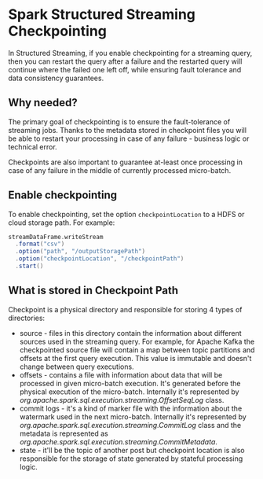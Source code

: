 
# Spark Structured Streaming Checkpointing

In Structured Streaming, if you enable checkpointing for a streaming query, then you can restart the query after a failure and the restarted query will continue where the failed one left off, while ensuring fault tolerance and data consistency guarantees.

## Why needed?
The primary goal of checkpointing is to ensure the fault-tolerance of streaming jobs. Thanks to the metadata stored in checkpoint files you will be able to restart your processing in case of any failure - business logic or technical error.

Checkpoints are also important to guarantee at-least once processing in case of any failure in the middle of currently processed micro-batch.

## Enable checkpointing
To enable checkpointing, set the option `checkpointLocation` to a HDFS or cloud storage path. For example:
```scala
streamDataFrame.writeStream
  .format("csv")
  .option("path", "/outputStoragePath")
  .option("checkpointLocation", "/checkpointPath")
  .start()
```
## What is stored in Checkpoint Path
Checkpoint is a physical directory and responsible for storing 4 types of directories:

-   source - files in this directory contain the information about different sources used in the streaming query. For example, for Apache Kafka the checkpointed source file will contain a map between topic partitions and offsets at the first query execution. This value is immutable and doesn't change between query executions.
-   offsets - contains a file with information about data that will be processed in given micro-batch execution. It's generated before the physical execution of the micro-batch. Internally it's represented by  _org.apache.spark.sql.execution.streaming.OffsetSeqLog_  class.
-   commit logs - it's a kind of marker file with the information about the watermark used in the next micro-batch. Internally it's represented by  _org.apache.spark.sql.execution.streaming.CommitLog_  class and the metadata is represented as  _org.apache.spark.sql.execution.streaming.CommitMetadata_.
-   state - it'll be the topic of another post but checkpoint location is also responsible for the storage of state generated by stateful processing logic.

<!--stackedit_data:
eyJoaXN0b3J5IjpbLTE4NDc2OTYzNzcsLTE2OTMxMzgzNTEsMT
Y1NjEzMjYyOCwyNDE3Mzg0NzcsNjg0MjA1MzcwLDE2MDA0MDM0
MzEsLTcyNzAxNTAwNywtOTU5MTM5Mjc4LDk4NTYzNTY1NCwtMT
U0MjYwODI1NCwtMTk0MjI4MzIyMCwtNDIyMzE4OTk0LC0zMjQy
ODA3MzAsLTIxMTQ1MDA0ODMsLTIxMjI0NjU3ODEsNDU4ODkwMD
EzLC0xNjU2ODc3MDEwLDExODM0NTIzNDgsLTE4OTU5ODk1NTEs
MjExNzgxMjg4MV19
-->